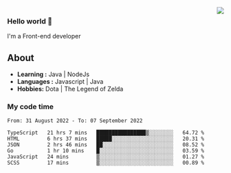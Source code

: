 <img align='right' src="https://github-readme-stats.vercel.app/api?username=jumodada&show_icons=true&theme=vue">

### Hello world 👋

I'm a Front-end developer 
    
## About
-  **Learning :** Java | NodeJs
-  **Languages :** Javascript | Java
-  **Hobbies:** Dota | The Legend of Zelda

### My code time

<!--START_SECTION:waka-->

```text
From: 31 August 2022 - To: 07 September 2022

TypeScript   21 hrs 7 mins   ████████████████▒░░░░░░░░   64.72 %
HTML         6 hrs 37 mins   █████░░░░░░░░░░░░░░░░░░░░   20.31 %
JSON         2 hrs 46 mins   ██░░░░░░░░░░░░░░░░░░░░░░░   08.52 %
Go           1 hr 10 mins    █░░░░░░░░░░░░░░░░░░░░░░░░   03.59 %
JavaScript   24 mins         ▒░░░░░░░░░░░░░░░░░░░░░░░░   01.27 %
SCSS         17 mins         ▒░░░░░░░░░░░░░░░░░░░░░░░░   00.89 %
```

<!--END_SECTION:waka-->
